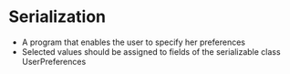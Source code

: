 # Serialization
* A program that enables the user to specify her preferences
* Selected values should be assigned to fields of the serializable class UserPreferences
